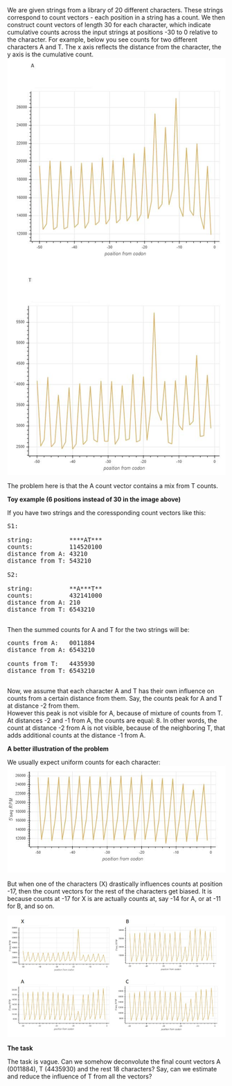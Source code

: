 We are given strings from a library of 20 different characters. These strings correspond to count vectors - each position in a string has a count. 
We then construct count vectors of length 30 for each character, which indicate cumulative counts across the input strings at positions -30 to 0 relative to the character. 
For example, below you see counts for two different characters A and T. The x axis reflects the distance from the character, the y axis is the cumulative count. 
![Count vectors for two characters: A and T](https://github.com/lilit-nersisyan/bioinf_challenges/blob/master/figures/count_vectors.jpg)

The problem here is that the A count vector contains a mix from T counts. 

**Toy example (6 positions instead of 30 in the image above)**

If you have two strings and the coressponding count vectors like this:

<pre>
S1: 

string:          ****AT*** 
counts:          114520100
distance from A: 43210
distance from T: 543210

S2: 

string:          **A***T** 
counts:          432141000
distance from A: 210
distance from T: 6543210

</pre> 

Then the summed counts for A and T for the two strings will be: 

<pre>
counts from A:   0011884
distance from A: 6543210

counts from T:   4435930
distance from T: 6543210

</pre>

Now, we assume that each character A and T has their own influence on counts from a certain distance from them. Say, the counts peak for A and T at distance -2 from them.  
However this peak is not visible for A, because of mixture of counts from T. At distances -2 and -1 from A, the counts are equal: 8. In other words, the count at distance -2 from A is not visible, because of the neighboring T, that adds additional counts at the distance -1 from A. 

**A better illustration of the problem**

We usually expect uniform counts for each character: 
![Uniform_counts](https://github.com/lilit-nersisyan/bioinf_challenges/blob/master/figures/uniform_counts.jpg)

But when one of the characters (X) drastically influences counts at position -17, then the count vectors for the rest of the characters get biased. It is because counts at -17 for X is are actually counts at, say -14 for A, or at -11 for B, and so on.  

![Biased_counts](https://github.com/lilit-nersisyan/bioinf_challenges/blob/master/figures/biased_counts.jpg)

**The task**

The task is vague. Can we somehow deconvolute the final count vectors A (0011884), T (4435930) and the rest 18 characters? 
Say, can we estimate and reduce the influence of T from all the vectors?

